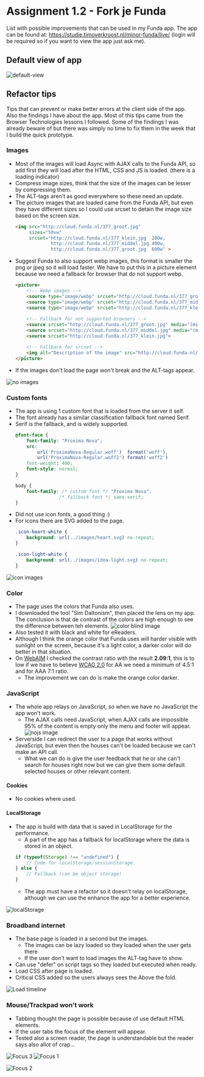 # Assignment 1.2 - Fork je Funda
List with possible improvements that can be used in my Funda app.
The app can be found at: https://studie.timoverkroost.nl/minor-funda/live/ (login will be required so if you want to view the app just ask me).

## Default view of app

![default-view](https://github.com/TimoVerkroost/minor-browser-technologies/blob/master/1.2-assignment-fork-je-funda/images/default-view.png "default-view")

## Refactor tips
Tips that can prevent or make better errors at the client side of the app. Also the findings I have about the app. Most of this tips came from the Browser Technologies lessons I followed. Some of the findings I was already beware of but there was simply no time to fix them in the week that I build the quick prototype.

### Images
*   Most of the images will load Async with AJAX calls to the Funda API, so add first they will load after the HTML, CSS and JS is loaded. (there is a loading indicator)
*   Compress image sizes, think that the size of the images can be lesser by compressing them.
*   The ALT-tags aren't as good everywhere so these need an update.
*   The picture images that are loaded came from the Funda API, but even they have different sizes so I could use srcset to detain the image size based on the screen size.
    ```html
    <img src="http://cloud.funda.nl/377_groot.jpg" 
         sizes="50vw"
         srcset="http://cloud.funda.nl/377_klein.jpg  200w,
                 http://cloud.funda.nl/377_middel.jpg 400w,
                 http://cloud.funda.nl/377_groot.jpg  600w" >
    ```
*   Suggest Funda to also support webp images, this format is smaller the png or jpeg so it will load faster. We have to put this in a picture element because we need a fallback for browser that do not support webp.
    ```html
    <picture>
        <!-- Webp images -->
        <source type="image/webp" srcset="http://cloud.funda.nl/377_groot.webp" media="(min-width: 640px)">
        <source type="image/webp" srcset="http://cloud.funda.nl/377_middel.webp" media="(min-width: 320px)">
        <source type="image/webp" srcset="http://cloud.funda.nl/377_klein.webp">
        
        <!-- Fallback for not supported browsers -->
        <source srcset="http://cloud.funda.nl/377_groot.jpg" media="(min-width: 640px)">
        <source srcset="http://cloud.funda.nl/377_middel.jpg" media="(min-width: 320px)">
        <source srcset="http://cloud.funda.nl/377_klein.jpg">
    
        <!-- Fallback for srcset -->
        <img alt="Description of the image" src="http://cloud.funda.nl/377_groot.jpg">
    </picture>
    ```
* If the images don't load the page won't break and the ALT-tags appear.

![no images](https://github.com/TimoVerkroost/minor-browser-technologies/blob/master/1.2-assignment-fork-je-funda/images/no-example.png "No images")

### Custom fonts
*   The app is using 1 custom font that is loaded from the server it self.
*   The font already has a similar classification fallback font named Serif.
*   Serif is the fallback, and is widely supported.
    ```css
    @font-face {
        font-family: "Proxima Nova";
        src: 
            url('ProximaNova-Regular.woff')  format('woff'),
            url('ProximaNova-Regular.woff2') format('woff2')
        font-weight: 400;
        font-style: normal;
    }
    
    body {
        font-family: /* custom font */ "Proxima Nova", 
                    /* fallback font */ sans-serif;
    }
    ```
*   Did not use icon fonts, a good thing :)
*   For icons there are SVG added to the page.
    ```css
    .icon-heart-white {
        background: url(../images/heart.svg) no-repeat;
    }
    
    .icon-light-white {
        background: url(../images/idea-light.svg) no-repeat;
    }
    ```

![icon images](https://github.com/TimoVerkroost/minor-browser-technologies/blob/master/1.2-assignment-fork-je-funda/images/icons-example-svg.png "Icon images")
  

### Color
*   The page uses the colors that Funda also uses.
*   I downloaded the tool "Sim Daltonism", then placed the lens on my app. The conclusion is that de contrast of the colors are high enough to see the difference between teh elements.
    ![color blind image](https://github.com/TimoVerkroost/minor-browser-technologies/blob/master/1.2-assignment-fork-je-funda/images/colorblind-example.png "color blind image")
*   Also tested it with black and white for eReaders.
*   Although I think the orange color that Funda uses will harder visible with sunlight on the screen, because it's a light color, a darker color will do better in that situation.
*   On [WebAIM](http://webaim.org/) I checked the contrast ratio with the result **2.09:1**, this is to low if we have to believe [WCAG 2.0](http://www.w3.org/TR/WCAG20/) for AA we need a minimum of 4.5:1 and for AAA 7:1 ratio.
    *   The improvement we can do is make the orange color darker.
    
### JavaScript
*   The whole app relays on JavaScript, so when we have no JavaScript the app won't work.
    *   The AJAX calls need JavaScript, when AJAX calls are impossible 95% of the content is empty only the menu and footer will appear.
    ![nojs image](https://github.com/TimoVerkroost/minor-browser-technologies/blob/master/1.2-assignment-fork-je-funda/images/nojs-example.png "nojs image")
*   Serverside I can redirect the user to a page that works without JavaScript, but even then the houses can't be loaded because we can't make an API call.
    * What we can do is give the user feedback that he or she can't search for houses right now but we can give them some default selected houses or other relevant content.

#### Cookies
*   No cookies where used.

#### LocalStorage
*   The app is build with data that is saved in LocalStorage for the performance.
    *   A part of the app has a fallback for localStorage where the data is stored in an object.
    ```js
    if (typeof(Storage) !== "undefined") {
        // Code for localStorage/sessionStorage.
    } else {
        // Fallback (can be object storage)
    }
    ```
    *   The app must have a refactor so it doesn't relay on localStorage, although we can use the enhance the app for a better experience.

![localStorage](https://github.com/TimoVerkroost/minor-browser-technologies/blob/master/1.2-assignment-fork-je-funda/images/localstorage-example.png "localStorage")

### Broadband internet
*   The base page is loaded in a second but the images.
    *   The images can be lazy loaded so they loaded when the user gets there
    *   If the user don't want to load images the ALT-tag have to show.
*   Can use "defer" on script tags so they loaded but executed when ready.
*   Load CSS after page is loaded.
*   Critical CSS added so the users always sees the Above the fold.

![Load timeline](https://github.com/TimoVerkroost/minor-browser-technologies/blob/master/1.2-assignment-fork-je-funda/images/load-order-example.png "Load timeline")

### Mouse/Trackpad won't work
*   Tabbing thought the page is possible because of use default HTML elements.
*   If the user tabs the focus of the element will appear.
*   Tested also a screen reader, the page is understandable but the reader says also allot of crap...

![Focus 3](https://github.com/TimoVerkroost/minor-browser-technologies/blob/master/1.2-assignment-fork-je-funda/images/focus-example-3.png "Focus 3")
![Focus 1](https://github.com/TimoVerkroost/minor-browser-technologies/blob/master/1.2-assignment-fork-je-funda/images/focus-example-1.png "Focus 1")

![Focus 2](https://github.com/TimoVerkroost/minor-browser-technologies/blob/master/1.2-assignment-fork-je-funda/images/focus-example-2.png "Focus 2")

